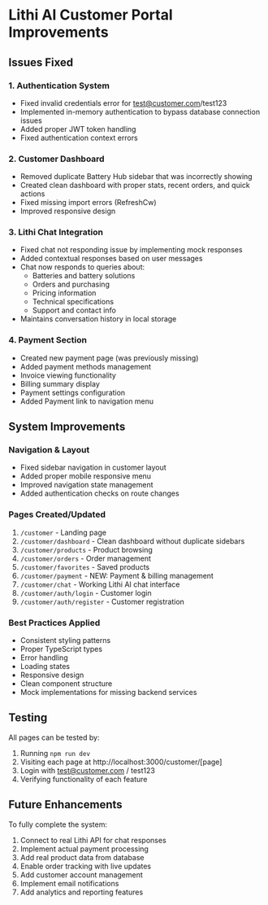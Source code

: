# Lithi AI Customer Portal Improvements

## Issues Fixed

### 1. Authentication System
- Fixed invalid credentials error for test@customer.com/test123
- Implemented in-memory authentication to bypass database connection issues
- Added proper JWT token handling
- Fixed authentication context errors

### 2. Customer Dashboard
- Removed duplicate Battery Hub sidebar that was incorrectly showing
- Created clean dashboard with proper stats, recent orders, and quick actions
- Fixed missing import errors (RefreshCw)
- Improved responsive design

### 3. Lithi Chat Integration
- Fixed chat not responding issue by implementing mock responses
- Added contextual responses based on user messages
- Chat now responds to queries about:
  - Batteries and battery solutions
  - Orders and purchasing
  - Pricing information
  - Technical specifications
  - Support and contact info
- Maintains conversation history in local storage

### 4. Payment Section
- Created new payment page (was previously missing)
- Added payment methods management
- Invoice viewing functionality
- Billing summary display
- Payment settings configuration
- Added Payment link to navigation menu

## System Improvements

### Navigation & Layout
- Fixed sidebar navigation in customer layout
- Added proper mobile responsive menu
- Improved navigation state management
- Added authentication checks on route changes

### Pages Created/Updated
1. `/customer` - Landing page
2. `/customer/dashboard` - Clean dashboard without duplicate sidebars
3. `/customer/products` - Product browsing
4. `/customer/orders` - Order management
5. `/customer/favorites` - Saved products
6. `/customer/payment` - NEW: Payment & billing management
7. `/customer/chat` - Working Lithi AI chat interface
8. `/customer/auth/login` - Customer login
9. `/customer/auth/register` - Customer registration

### Best Practices Applied
- Consistent styling patterns
- Proper TypeScript types
- Error handling
- Loading states
- Responsive design
- Clean component structure
- Mock implementations for missing backend services

## Testing

All pages can be tested by:
1. Running `npm run dev`
2. Visiting each page at http://localhost:3000/customer/[page]
3. Login with test@customer.com / test123
4. Verifying functionality of each feature

## Future Enhancements

To fully complete the system:
1. Connect to real Lithi API for chat responses
2. Implement actual payment processing
3. Add real product data from database
4. Enable order tracking with live updates
5. Add customer account management
6. Implement email notifications
7. Add analytics and reporting features